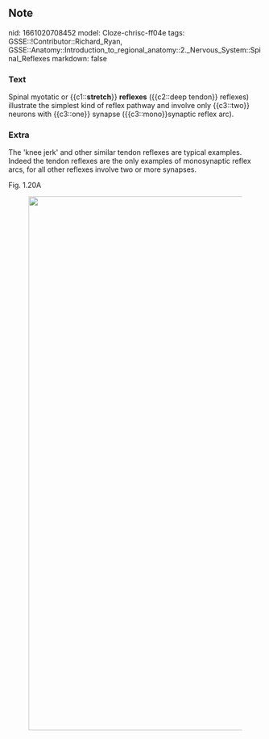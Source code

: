 ## Note
nid: 1661020708452
model: Cloze-chrisc-ff04e
tags: GSSE::!Contributor::Richard_Ryan, GSSE::Anatomy::Introduction_to_regional_anatomy::2._Nervous_System::Spinal_Reflexes
markdown: false

### Text
<div class="toggle">
  Spinal myotatic or {{c1::<strong>stretch</strong>}}
  <strong>reflexes</strong> ({{c2::deep tendon}} reflexes)
  illustrate the simplest kind of reflex pathway and involve only
  {{c3::two}} neurons with {{c3::one}} synapse
  ({{c3::mono}}synaptic reflex arc).
</div>

### Extra
<p id="2aa204a0-79e3-41b6-8b1a-97496406dbe3" class="">The 'knee
jerk' and other similar tendon reflexes are typical examples.
Indeed the tendon reflexes are the only examples of monosynaptic
reflex arcs, for all other reflexes involve two or more synapses.
<p id="dbbfd188-c6f2-4afe-84da-66eec54e4608" class="">Fig. 1.20A
<figure id="5d1caaa0-edb2-4073-9c1e-f01d2b9a3e11" class="image">
  <a href= 
  "Spinal%20Reflexes%205d1caaa0edb240739c1ef01d2b9a3e11/Untitled.png">
  <img style="width:1059px" src= 
  "19f3cdf39a3ca7c0301f650b53d7d673d23b46f4.png"></a>
</figure>
